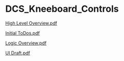 # DCS_Kneeboard_Controls

[High Level Overview.pdf](https://github.com/nathan-mccraw/DCS_Kneeboard_Controls/files/10947345/High.Level.Overview.pdf)

[Initial ToDos.pdf](https://github.com/nathan-mccraw/DCS_Kneeboard_Controls/files/10947347/Initial.ToDos.pdf)

[Logic Overview.pdf](https://github.com/nathan-mccraw/DCS_Kneeboard_Controls/files/10947348/Logic.Overview.pdf)

[UI Draft.pdf](https://github.com/nathan-mccraw/DCS_Kneeboard_Controls/files/10947349/UI.Draft.pdf)
